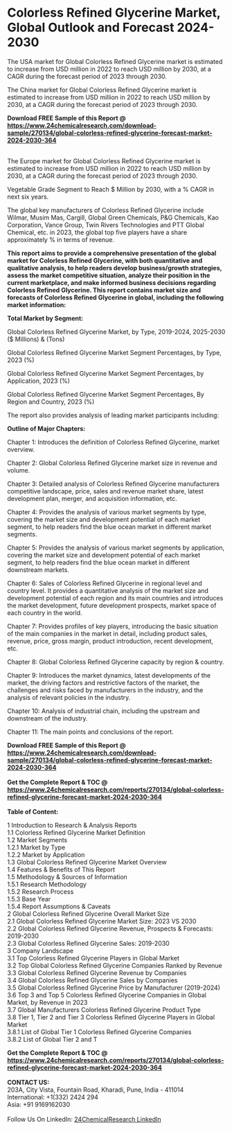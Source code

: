 <h1>Colorless Refined Glycerine Market, Global Outlook and Forecast 2024-2030</h1><p>The USA market for Global Colorless Refined Glycerine market is estimated to increase from USD million in 2022 to reach USD million by 2030, at a CAGR during the forecast period of 2023 through 2030.</p><p>
</p><p>The China market for Global Colorless Refined Glycerine market is estimated to increase from USD million in 2022 to reach USD million by 2030, at a CAGR during the forecast period of 2023 through 2030.</p><div><b>Download FREE Sample of this Report @ 
            <a href="https://www.24chemicalresearch.com/download-sample/270134/global-colorless-refined-glycerine-forecast-market-2024-2030-364">
            https://www.24chemicalresearch.com/download-sample/270134/global-colorless-refined-glycerine-forecast-market-2024-2030-364</a></b></div><br><p>
</p><p>The Europe market for Global Colorless Refined Glycerine market is estimated to increase from USD million in 2022 to reach USD million by 2030, at a CAGR during the forecast period of 2023 through 2030.</p><p>
Vegetable Grade Segment to Reach $ Million by 2030, with a % CAGR in next six years.</p><p>
The global key manufacturers of Colorless Refined Glycerine include Wilmar, Musim Mas, Cargill, Global Green Chemicals, P&amp;G Chemicals, Kao Corporation, Vance Group, Twin Rivers Technologies and PTT Global Chemical, etc. in 2023, the global top five players have a share approximately % in terms of revenue.</p><p>
<strong>This report aims to provide a comprehensive presentation of the global market for Colorless Refined Glycerine, with both quantitative and qualitative analysis, to help readers develop business/growth strategies, assess the market competitive situation, analyze their position in the current marketplace, and make informed business decisions regarding Colorless Refined Glycerine. This report contains market size and forecasts of Colorless Refined Glycerine in global, including the following market information:</strong></p><p>
</p><p>
<strong>Total Market by Segment:</strong></p><p>
Global Colorless Refined Glycerine Market, by Type, 2019-2024, 2025-2030 ($ Millions) &amp; (Tons)</p><p>
Global Colorless Refined Glycerine Market Segment Percentages, by Type, 2023 (%)</p><p>
</p><p>
Global Colorless Refined Glycerine Market Segment Percentages, by Application, 2023 (%)</p><p>
</p><p>
Global Colorless Refined Glycerine Market Segment Percentages, By Region and Country, 2023 (%)</p><p>
</p><p>
The report also provides analysis of leading market participants including:</p><p>
</p><p>
</p><p>
</p><p><strong>Outline of Major Chapters:</strong></p><p>
</p><p>Chapter 1: Introduces the definition of Colorless Refined Glycerine, market overview.</p><p>
Chapter 2: Global Colorless Refined Glycerine market size in revenue and volume.</p><p>
Chapter 3: Detailed analysis of Colorless Refined Glycerine manufacturers competitive landscape, price, sales and revenue market share, latest development plan, merger, and acquisition information, etc.</p><p>
Chapter 4: Provides the analysis of various market segments by type, covering the market size and development potential of each market segment, to help readers find the blue ocean market in different market segments.</p><p>
Chapter 5: Provides the analysis of various market segments by application, covering the market size and development potential of each market segment, to help readers find the blue ocean market in different downstream markets.</p><p>
Chapter 6: Sales of Colorless Refined Glycerine in regional level and country level. It provides a quantitative analysis of the market size and development potential of each region and its main countries and introduces the market development, future development prospects, market space of each country in the world.</p><p>
Chapter 7: Provides profiles of key players, introducing the basic situation of the main companies in the market in detail, including product sales, revenue, price, gross margin, product introduction, recent development, etc.</p><p>
Chapter 8: Global Colorless Refined Glycerine capacity by region &amp; country.</p><p>
Chapter 9: Introduces the market dynamics, latest developments of the market, the driving factors and restrictive factors of the market, the challenges and risks faced by manufacturers in the industry, and the analysis of relevant policies in the industry.</p><p>
Chapter 10: Analysis of industrial chain, including the upstream and downstream of the industry.</p><p>
Chapter 11: The main points and conclusions of the report.</p><div><b>Download FREE Sample of this Report @ 
            <a href="https://www.24chemicalresearch.com/download-sample/270134/global-colorless-refined-glycerine-forecast-market-2024-2030-364">
            https://www.24chemicalresearch.com/download-sample/270134/global-colorless-refined-glycerine-forecast-market-2024-2030-364</a></b></div><br><div><b>Get the Complete Report & TOC @ 
            <a href="https://www.24chemicalresearch.com/reports/270134/global-colorless-refined-glycerine-forecast-market-2024-2030-364">
            https://www.24chemicalresearch.com/reports/270134/global-colorless-refined-glycerine-forecast-market-2024-2030-364</a></b></div><br>
            <b>Table of Content:</b><p>1 Introduction to Research & Analysis Reports<br />
    1.1 Colorless Refined Glycerine Market Definition<br />
    1.2 Market Segments<br />
        1.2.1 Market by Type<br />
        1.2.2 Market by Application<br />
    1.3 Global Colorless Refined Glycerine Market Overview<br />
    1.4 Features & Benefits of This Report<br />
    1.5 Methodology & Sources of Information<br />
        1.5.1 Research Methodology<br />
        1.5.2 Research Process<br />
        1.5.3 Base Year<br />
        1.5.4 Report Assumptions & Caveats<br />
2 Global Colorless Refined Glycerine Overall Market Size<br />
    2.1 Global Colorless Refined Glycerine Market Size: 2023 VS 2030<br />
    2.2 Global Colorless Refined Glycerine Revenue, Prospects & Forecasts: 2019-2030<br />
    2.3 Global Colorless Refined Glycerine Sales: 2019-2030<br />
3 Company Landscape<br />
    3.1 Top Colorless Refined Glycerine Players in Global Market<br />
    3.2 Top Global Colorless Refined Glycerine Companies Ranked by Revenue<br />
    3.3 Global Colorless Refined Glycerine Revenue by Companies<br />
    3.4 Global Colorless Refined Glycerine Sales by Companies<br />
    3.5 Global Colorless Refined Glycerine Price by Manufacturer (2019-2024)<br />
    3.6 Top 3 and Top 5 Colorless Refined Glycerine Companies in Global Market, by Revenue in 2023<br />
    3.7 Global Manufacturers Colorless Refined Glycerine Product Type<br />
    3.8 Tier 1, Tier 2 and Tier 3 Colorless Refined Glycerine Players in Global Market<br />
        3.8.1 List of Global Tier 1 Colorless Refined Glycerine Companies<br />
        3.8.2 List of Global Tier 2 and T</p><div><b>Get the Complete Report & TOC @ 
            <a href="https://www.24chemicalresearch.com/reports/270134/global-colorless-refined-glycerine-forecast-market-2024-2030-364">
            https://www.24chemicalresearch.com/reports/270134/global-colorless-refined-glycerine-forecast-market-2024-2030-364</a></b></div><br><b>CONTACT US:</b><br>
            203A, City Vista, Fountain Road, Kharadi, Pune, India - 411014<br>
            International: +1(332) 2424 294<br>
            Asia: +91 9169162030 <br><br>
            Follow Us On LinkedIn: <a href="https://www.linkedin.com/company/24chemicalresearch/">24ChemicalResearch LinkedIn</a>